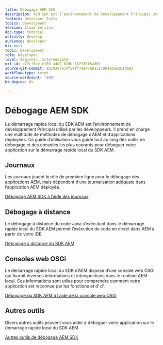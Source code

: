 ```yaml
---
title: Débogage AEM SDK
description: AEM SDK est l’environnement de développement Principal utilisé par les développeurs. Il prend en charge une multitude de méthodes de débogage AEM et d’applications déployées.
feature: Developer Tools
topics: development
version: Cloud Service
doc-type: tutorial
activity: develop
audience: developer
kt: null
topic: Development
role: Developer
level: Beginner, Intermediate
exl-id: e27cf3de-ef89-44d7-819b-157f85f5a80f
source-git-commit: ad203d7a34f5eff7de4768131c9b4ebae261da93
workflow-type: tm+mt
source-wordcount: '209'
ht-degree: 0%

---
```


# Débogage AEM SDK

Le démarrage rapide local du SDK AEM est l’environnement de développement Principal utilisé par les développeurs. Il prend en charge une multitude de méthodes de débogage d’AEM et d’applications déployées. Ce guide d’utilisation vous guide tout au long des outils de débogage et des consoles les plus courants pour déboguer votre application sur le démarrage rapide local du SDK AEM.

## Journaux

Les journaux jouent le rôle de première ligne pour le débogage des applications AEM, mais dépendent d’une journalisation adéquate dans l’application AEM déployée.

[Débogage AEM SDK à l’aide des journaux](./logs.md)

## Débogage à distance

Le débogage à distance du code Java s’exécutant dans le démarrage rapide local du SDK AEM permet l’exécution du code en direct dans AEM à partir de votre IDE.

[Débogage à distance du SDK AEM](./remote-debugging.md)

## Consoles web OSGi

Le démarrage rapide local du SDK d’AEM dispose d’une console web OSGi qui fournit diverses informations et introspections dans le runtime AEM local. Ces informations sont utiles pour comprendre comment votre application est reconnue par les fonctions et d’ d’.

[Débogage du SDK AEM à l’aide de la console web OSGi](./osgi-web-consoles.md)

## Autres outils

Divers autres outils peuvent vous aider à déboguer votre application sur le démarrage rapide local du SDK AEM.

[Autres outils de débogage AEM SDK](./other-tools.md)
